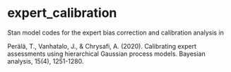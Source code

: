 # expert_calibration

Stan model codes for the expert bias correction and calibration analysis in 

Perälä, T., Vanhatalo, J., & Chrysafi, A. (2020). Calibrating expert assessments using hierarchical Gaussian process models. Bayesian analysis, 15(4), 1251-1280.
